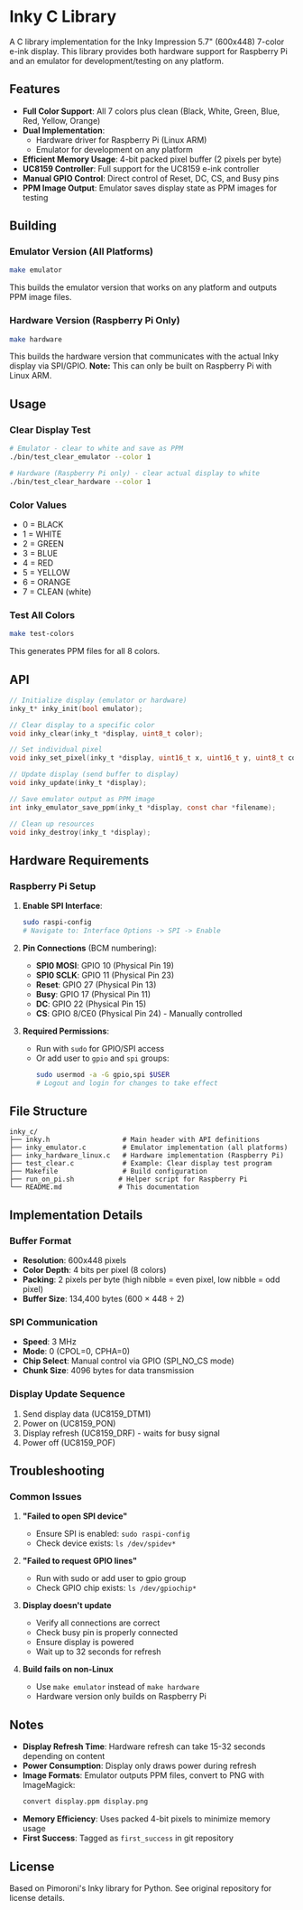 # Inky C Library

A C library implementation for the Inky Impression 5.7" (600x448) 7-color e-ink display. This library provides both hardware support for Raspberry Pi and an emulator for development/testing on any platform.

## Features

- **Full Color Support**: All 7 colors plus clean (Black, White, Green, Blue, Red, Yellow, Orange)
- **Dual Implementation**: 
  - Hardware driver for Raspberry Pi (Linux ARM)
  - Emulator for development on any platform
- **Efficient Memory Usage**: 4-bit packed pixel buffer (2 pixels per byte)
- **UC8159 Controller**: Full support for the UC8159 e-ink controller
- **Manual GPIO Control**: Direct control of Reset, DC, CS, and Busy pins
- **PPM Image Output**: Emulator saves display state as PPM images for testing

## Building

### Emulator Version (All Platforms)

```bash
make emulator
```

This builds the emulator version that works on any platform and outputs PPM image files.

### Hardware Version (Raspberry Pi Only)

```bash
make hardware
```

This builds the hardware version that communicates with the actual Inky display via SPI/GPIO.
**Note:** This can only be built on Raspberry Pi with Linux ARM.

## Usage

### Clear Display Test

```bash
# Emulator - clear to white and save as PPM
./bin/test_clear_emulator --color 1

# Hardware (Raspberry Pi only) - clear actual display to white
./bin/test_clear_hardware --color 1
```

### Color Values

- 0 = BLACK
- 1 = WHITE
- 2 = GREEN
- 3 = BLUE
- 4 = RED
- 5 = YELLOW
- 6 = ORANGE
- 7 = CLEAN (white)

### Test All Colors

```bash
make test-colors
```

This generates PPM files for all 8 colors.

## API

```c
// Initialize display (emulator or hardware)
inky_t* inky_init(bool emulator);

// Clear display to a specific color
void inky_clear(inky_t *display, uint8_t color);

// Set individual pixel
void inky_set_pixel(inky_t *display, uint16_t x, uint16_t y, uint8_t color);

// Update display (send buffer to display)
void inky_update(inky_t *display);

// Save emulator output as PPM image
int inky_emulator_save_ppm(inky_t *display, const char *filename);

// Clean up resources
void inky_destroy(inky_t *display);
```

## Hardware Requirements

### Raspberry Pi Setup

1. **Enable SPI Interface**:
   ```bash
   sudo raspi-config
   # Navigate to: Interface Options -> SPI -> Enable
   ```

2. **Pin Connections** (BCM numbering):
   - **SPI0 MOSI**: GPIO 10 (Physical Pin 19)
   - **SPI0 SCLK**: GPIO 11 (Physical Pin 23)
   - **Reset**: GPIO 27 (Physical Pin 13)
   - **Busy**: GPIO 17 (Physical Pin 11)
   - **DC**: GPIO 22 (Physical Pin 15)
   - **CS**: GPIO 8/CE0 (Physical Pin 24) - Manually controlled

3. **Required Permissions**:
   - Run with `sudo` for GPIO/SPI access
   - Or add user to `gpio` and `spi` groups:
     ```bash
     sudo usermod -a -G gpio,spi $USER
     # Logout and login for changes to take effect
     ```

## File Structure

```
inky_c/
├── inky.h                  # Main header with API definitions
├── inky_emulator.c         # Emulator implementation (all platforms)
├── inky_hardware_linux.c   # Hardware implementation (Raspberry Pi)
├── test_clear.c            # Example: Clear display test program
├── Makefile                # Build configuration
├── run_on_pi.sh           # Helper script for Raspberry Pi
└── README.md              # This documentation
```

## Implementation Details

### Buffer Format
- **Resolution**: 600x448 pixels
- **Color Depth**: 4 bits per pixel (8 colors)
- **Packing**: 2 pixels per byte (high nibble = even pixel, low nibble = odd pixel)
- **Buffer Size**: 134,400 bytes (600 × 448 ÷ 2)

### SPI Communication
- **Speed**: 3 MHz
- **Mode**: 0 (CPOL=0, CPHA=0)
- **Chip Select**: Manual control via GPIO (SPI_NO_CS mode)
- **Chunk Size**: 4096 bytes for data transmission

### Display Update Sequence
1. Send display data (UC8159_DTM1)
2. Power on (UC8159_PON)
3. Display refresh (UC8159_DRF) - waits for busy signal
4. Power off (UC8159_POF)

## Troubleshooting

### Common Issues

1. **"Failed to open SPI device"**
   - Ensure SPI is enabled: `sudo raspi-config`
   - Check device exists: `ls /dev/spidev*`

2. **"Failed to request GPIO lines"**
   - Run with sudo or add user to gpio group
   - Check GPIO chip exists: `ls /dev/gpiochip*`

3. **Display doesn't update**
   - Verify all connections are correct
   - Check busy pin is properly connected
   - Ensure display is powered
   - Wait up to 32 seconds for refresh

4. **Build fails on non-Linux**
   - Use `make emulator` instead of `make hardware`
   - Hardware version only builds on Raspberry Pi

## Notes

- **Display Refresh Time**: Hardware refresh can take 15-32 seconds depending on content
- **Power Consumption**: Display only draws power during refresh
- **Image Formats**: Emulator outputs PPM files, convert to PNG with ImageMagick:
  ```bash
  convert display.ppm display.png
  ```
- **Memory Efficiency**: Uses packed 4-bit pixels to minimize memory usage
- **First Success**: Tagged as `first_success` in git repository

## License

Based on Pimoroni's Inky library for Python. See original repository for license details.